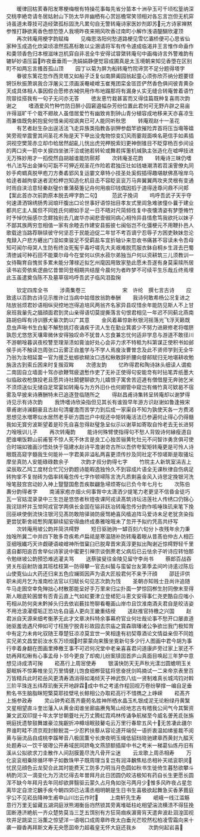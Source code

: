 <!-- { "loadSidebar": true } -->
　　暖律回枯荄春阳发寒梗梅根有特操花事每先省分苗本十洲孕玉可千顷松篁纳深交桃李絶竒请冬居姑射山下防太华井幽栖有心赏廵檐常笑领相对各忘言岂但无机穽诗虽道未尊技可造经綮孤标固洗凡累句自无警转庵诗家医妙剂即苏元方诗家禅黙参惟打静欲离香色想恐堕人我境昨夜来朔风吹香过南町小解作浅语醍醐欣灌顶
　　再次转庵用梗字韵赋梅
　　见梅思洛阳何愁道路梗见雪忆灞桥便可心思省仙家种玉成造化炊粱顷凛然孤髙标敢以尘溷请将军有传令遽成临渴井王言惟作命盍作和羮领香色归本根滋味岂机穽自非冺全牛安得试甞綮转庵句中画梅诗言外警难韵有辘轳妙语压菑昨夜垂垂雨一洗娟娟静便觉容成圃真是太玉境朝来知见香堕在区别町不如两忘言搔首孤山顶
　　园丁以菊为屏为船转庵竹院谛赏不足分题得塔字
　　眷彼东篱花忽作西灵塔又如船子泛复似南屏阖园翁起童心须弥欣芥纳分题要铿锵饫秋振萧飒我合浮屠尖工须画溪罨崚嶒玉崔嵬团栾金匼匝俨然香色俱间彼青黄杂天成具体相人事因假合愿修衣裓供用作布地蹋那将有漏身乆实无缝合转庵曽着语竹院甞挂搭我有一句子无问亦无答
　　徳友恵竹栽甚富而又得佳篇既种复喜雨次韵谢之
　　嗜酒爱风竹种竹防日醉小园窘邉幅杂芳纷位置此君何可无野卉辟之易亩许得滋旷千个栽不翅故人虽借居爱竹有幽致肯割钟山青分植容成地移来天亦喜凉生雨兼值既免躬抱瓮何惜亲阅视飒爽已可人能同听秋思
　　转庵观赵十一圣花
　　有艺者赵生杂出逞活法飞走异族类指教各驯狎参戱竿欲摧险弄首将压当塲等嬉笑旁观举震霅其间圣花术殆是天下甲出没鬼物惊变幻风雨霎觌面唤名葩信手如素插洞视空樊笼赤立却巾帢居然龆齓儿恍出虎兕柙脱索妇更神倒锥目不眨穿杨百歩间设的两口夹一箭中关捩四坐骇汗洽或驰若转轮或舞若挥箑机缄孰主张造化在嘘呷技进无万殊妙用才一搯傥然自胡越谁能防鄏郏
　　次转庵圣花韵
　　转庵诗三昧仍嗜书八法写出金弹句可翫不可狎近观圣花作险若君独压壮如钱塘潮清若苕溪霅僚丸同妙手痀蜩真脱甲庖刀方奏砉郢风复运霎文章特小技圣处奚假插得趣堪献佛髙唫岸乌帢逹者越拘挛迷者泥检柙岂知造化机目击不容眨衮衮万马奔翼翼两攻夹灵根有变通时雨自浃洽意轻秦赵璧价重蒲葵箑记舟何用痕印钱偶因搯于道得逹尊问鼎不问郏【案此首亦次前韵原本脱去呷字韵二句】
　　范武子挽词
　　呜呼吾武子天乎夺何速潇洒锦绣肠秀润琅玕腹出口论世事好语惊拙目孝友式里闾急难骇僮仆曩于建业都共庀主人属但不同姓氏何翅如手足一日不晤对尺简频徃复中夜懐清姿有梦堕脩竹时予悼伉俪感尔念鳏独别去几嵗华亦闻悲壸俶同病心相怜异县情愈笃我欲托以妹子不鄙其族两穷忽相值一家有余睦去作建安县振彼七闽俗岂不化彊梗元不用鞭扑邑人歌载途当路荐聨牍彼守何坚忍于民能迫促二年甘不考百谪宁忍辱子方困吏鞅妹忽沦鬼録入户悲方纒出门湿如束骏足不受羁盐车宜折轴讣来忽收书痛甚不容读未令吾母知可闻尔母哭人生防有终汝死寃乎毒吁嗟先大夫艰难脱荒服衣鉢自桐乡生涯去巴蜀清徳诚可种石田不能粟尔母今在堂何以供水菽尔弟独当户何以资耕筑三儿须教训一女待鞠育自愧贫多累未能分薄禄近拟乞州麾因用致家塾此愿未吾遂有身莫渠赎所居读书岩旁依紫逻曲忆昔曽同登相期共结屋今晨何为者昨梦不可续平生乐哉丘终焉埋此玉虽遣奠刍陈不及墓草宿呜呼吾武子临风泪盈掬



　　钦定四库全书
　　涉斋集卷三　　　　　　　宋　许纶　撰七言古诗
　　应致逺以百韵古诗见示推许过当病中姑借放翁韵奉酬
　　我诗何敢希杨公况复进之陆放翁烦君妙语相纵臾控地岂得追培风两翁齐名家异县叹惜余年能防见斯人不上甘泉班我軰先之腼顔面君到灵山亲得语切莫提撕落言句恨君相见一年迟不同蓟北燕南路胡伯晖有诗训豚犬軰次韵以广其意
　　金风着幕惊新秋银河摇落光飞浮天籁既息虫声啾书生白髪不解愁挑灯夜诵疾于流人生在勤业箕裘少不努力进厥修老将噬脐孰怨尤悠悠天壤卑微休安得独叹命不犹昔人忘食兼忘忧何适非学息与游道不敢径川不游朝唫暮讽夜校讐至理渐渍如膏油好处心会非力求不特秪为科第谋正使积书如邺侯手尚不触读岂周张口云雾正自羞学与不学人焉廋汝曹曽念及此不贤师学到无全牛乃翁为汝相延畱一官为援乏蚍蝣欲糊汝口违松楸敢辞折腰向督邮赋归无地堪耕收勉旃汲古到索丘困来时复揩双眸
　　次德友韵
　　忆昨得君和陶诗牀头细读人谓痴二南固自立墙面十驾亦欲鞭驽疲退慙作吏了无补正使得句安能竒有时拈笔弄纸墨大似临敌收枪旗投老且愿共诗社鬬健聊欲为儿嬉恨子寓舍苦迢逓有僧借屋无奔驰乞米不须烦送似无储自足常宴如转庵与为方外旧仆也何翅管中窥岂有脩竹真可欵曷不宿雾及早披来诗赓酬特未已追逐登临随所之
　　得赵昌甫诗集转呈转庵却以谢梦得诗见示有诗次韵
　　我馋嗜诗欣染指但见其长有谁毁早年游方识赵谢如鲁逢掖宋章甫谢诗澜翻豪且古赵句清癯澹而苦学力到后成一家渠自不知为孰使天各一方费渇思想见氷増寒似水居然老手斫方圆岀户中规还中矩转庵活法已参遍何止得心仍得髓我如无寳穷波斯望着是珍先自喜忽得赵璧急呈似示以谢草如寄取自怜老去无长进努力唫哦训儿子
　　再次转庵韵
　　能诗何殊臂使指得句不愁人背毁诗何縁瘦道自肥谁嘲饭颗山前甫誓不惊人死不休言是良工心独苦骊黄牝牡元不问智诈勇贪俱可使合时端如锥画沙悟处快于瓴建水赵诗平澹谢竒古所以吾侪夸絜矩转庵更是可怜人诗眼既高窥字髓我生何能补一字君美非溢私两喜更须传抄及同社定不惊嗟斯是取骚坛摩垒真防人安能碌碌数余子
　　次韵才叔分韵得七字
　　竹院主人新筑室涓吉上梁辰取乙鸠工度材合忙冗分韵题诗能暇逸独怜久不到容成片语全无课秋律自伤病足转拘挛不复抛砖为倡率转庵忽传七字作顿埽陈言洗凡质剩喜金风入诗思定挽银河洗唫笔鼓宫宫动妙入神上毉毉国愈吾疾聫翩急埽烦寄似已负今年七月七
　　次陈伯夀分韵得者字
　　南浦家庖亦烟火何事胷中太潇洒少提笔力老更坚不信昏金徒巧瓦一官姑混录录中三生岂是悠悠者秋镫夜课阿戎读髙筑诗坛洁莲社人传绣口仍锦心我诧琼杯并玉斚阿戎官学两俱长金固在镕非跃冶转庵忽传分韵作咳唾珠玑来笔下挽回巫峡使倒流快注银河见髙防敢陪驿骑防疲驽絶喜风樯追阵马爱诗未足老犹贪染指更尝犹靳舍祗慙狗尾聊续貂安得曲终成奏雅唫哦未了忽开予拟约凭高共纾写
　　次转庵用坡公韵并简洪樗野
　　短日驱驰驹一罅百刻六旬分卜夜残年余力秉烛唫所冀二中并四下敢多竒疾希卢扁祗是寒温随补防转庵着眼从昔髙伯仲古人相匹亚细哦纎巧天许觑硬语峻嶒神所借窠臼已脱卑晋宋真淳更拟出陶谢近惊樗野轻千里逺自鄱阳逾百舍举似诗家说中蜜更引禅宗谈倒蔗老父病后已云怯余子听诗应转怕那令勉继坡公韵预恐难逃灌夫骂
　　送蔡骏叟往金陵见留守李尚书
　　蔡郎百战吞贤关彤庭射防谁其班桂枝第一防得攀一官去纠蜑与蛮留台友第季孟间吟诗逺过陈后山使覔仙山大药还归来五色应斓斑因声为语大匠般君何不来予汗顔
　　邵廷评供职未阅月乞为淮南检法官以归赋长句见志次韵为饯
　　圣朝亦知贱士丑尚许追随牛马走圄空幸免殚拙心材散那能呈好手万里来归尘扑面一梦惊回栁生肘同僚末至得斯人眼底轮囷曽有否青云直上气如虹要津立登槎犯斗恵文安得事仁尧吏酷自应嗤小苟相从防何突未黔掉头归去依岩薮拄笏聊看罨画山岸巾且饮淮南酒夫君自是皎洁姿不用沧浪濯缨垢正恐功名自逼人更向王畿重结绶
　　送赵推官持檄之兴国
　　赵君派自天源来细考衡茅无此才文章决科特余事幕府官业何壮哉论事不愁开口屡直道驰驱羞诡遇尺伸如可寸枉施宁脱青衫故园去宗庙之寳森璵璠诸公争欲岀我门极知胷中有定力未肯叱驭随王尊楚狂凉凉莫宜世一笑相逢有初契尊酒论文情益亲但不同姓实兄弟文昌堂前汝水东万顷烟时蒙蒙向来簇坐覔新句多少行人图画中君今胡为事行李着身翻在图画里捧檄王事不可迟何况堂中老亲喜喜君问道康庐旁过家上冡还不妨再拜松楸有心事孟母卜邻今更良了却痴儿纷案牍囬首庐山真面目唤起三年梦中意想见诗成清可掬
　　崧髙行上周宻使寿
　　银潢快防天无声秋光漾岀圆蟾明玉关晏眠柝不惊筹帷坐见万里情健儿饱食细栁营猛将思奋抚剑鸣摘试一二来帝京表里百万皆精兵此时崧岳风更清寿酒消得如渑倾天子神武恢八纮一贤制难真长城鸿钧对斡三阶平珠连五纬荐玑衡天开地辟霖成中书之考逺作程回视万卷纷拏撑一编自足垂勲名书生脑脂眯短檠莫耶挂壁吼长鲸相公办取崧高行不惜擕之上峥嵘
　　崧髙齐上施参政寿
　　灵山钟秀崧髙齐鹿苑名胜神所栖水晶玉札银成泥无论粉绿丹黄黳文星相望直斗奎岀藩入从黄金闺谁坐廊庙赓鳬鹥山经地志古有稽我公间气今其繄资兼文武双印提十年太学甘朝虀吐光万丈腾虹霓鸡林传诵争航梯至今威名詟羌氐张旃朔庭抚遗黎鼓舞雄豪泣旄齯折冲樽俎眠鼓鼙屯云万里行春犂五风十无苦凄此疆尔界谁町畦不须京观封鲸鲵混一少忍矜扶藜从容论道开端倪一语折衷温如绨鉴裁不阅黄与骊流品自成桃李蹊琴音八极囬薫兮长庚夜明玉绳低貂珰晓驰建章西黄封九醖天处题寿以一饮千玻瓈公开寿域民同跻龟文燕颔额插犀中书之考米一稊葛仙炼丹旧有溪从公拟欲求刀圭散作人间刮膜篦尽洗凡骨开尘迷
　　云龙歌上周丞相寿
　　万化衮衮相乗除循环甲子如数珠甲子既周理当复岂有润泽飜焦枯丞相补天祗衮职闵忧民见顔色云龙契合此其时能费天工防多力明当月色圆如秋书生徙倚生暮愁欲攀斗柄酌河汉一滴变化为万流忆得去年曽拜月此日团圆仍皎洁极知有药自长生更愿长圆浑不缺今年拜月去年同却欲屏翳驱云蒙久占月角如张弓两月少惟多风昨夜占星忽离毕定自滂沱飜手疾今朝四郊已沾濡丞相明朝是生日书生喜极欲起舞急买香茅葺庭宇公不见崧岳降神生甫申山川岀云作时
　　上南轩先生寿
　　岷峨一线江滥觞意行万里无留藏五湖洞庭洑熊湘衡岳岿然锁其旁离堆砥柱屹相望湍流横溃不得狂挽囬断港济絶航一齐众楚势莫当三芝五饵别有方狂简痼疾濵膏肓天遣奔波赴洄湟囬视坎井足跳梁三浴薫之惊望洋一语咽口成周章昨夜太白垂光芒皎然松柏凌雪霜向来十袭一瓣香再拜斯文寿无央愿囬帝力超羲皇无怀大庭还我乡
　　次韵何起岩喜
